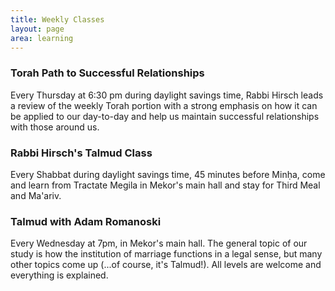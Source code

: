 ```yaml
---
title: Weekly Classes
layout: page
area: learning
---
```


### Torah Path to Successful Relationships

Every Thursday at 6:30 pm during daylight savings time, Rabbi Hirsch leads a review of the weekly Torah portion with a strong emphasis on how it can be applied to our day-to-day and help us maintain successful relationships with those around us.

### Rabbi Hirsch's Talmud Class

Every Shabbat during daylight savings time, 45 minutes before Minḥa, come and learn from Tractate Megila in Mekor's main hall and stay for Third Meal and Ma'ariv.

### Talmud with Adam Romanoski

Every Wednesday at 7pm, in Mekor's main hall. The general topic of our study is how the institution of marriage functions in a legal sense, but many other topics come up (...of course, it's Talmud!). All levels are welcome and everything is explained.